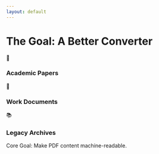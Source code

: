 ```yaml
---
layout: default
---
```


# The Goal: A Better Converter

<div class="mt-12 grid grid-cols-1 md:grid-cols-3 gap-8 text-center">
  <div class="p-6 bg-blue-50 rounded-lg">
    <div class="text-4xl mb-4">🔬</div>
    <h3 class="text-xl font-semibold">Academic Papers</h3>
  </div>
  <div class="p-6 bg-green-50 rounded-lg">
    <div class="text-4xl mb-4">💼</div>
    <h3 class="text-xl font-semibold">Work Documents</h3>
  </div>
  <div class="p-6 bg-purple-50 rounded-lg">
    <div class="text-4xl mb-4">📚</div>
    <h3 class="text-xl font-semibold">Legacy Archives</h3>
  </div>
</div>

<div class="mt-12 text-center p-4 bg-gray-100 rounded-lg">
  <p class="text-2xl font-medium">
    Core Goal: Make PDF content machine-readable.
  </p>
</div> 